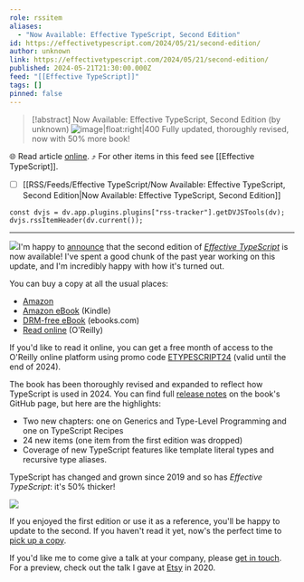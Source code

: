 ```yaml
---
role: rssitem
aliases:
  - "Now Available: Effective TypeScript, Second Edition"
id: https://effectivetypescript.com/2024/05/21/second-edition/
author: unknown
link: https://effectivetypescript.com/2024/05/21/second-edition/
published: 2024-05-21T21:30:00.000Z
feed: "[[Effective TypeScript]]"
tags: []
pinned: false
---
```


> [!abstract] Now Available: Effective TypeScript, Second Edition (by unknown)
> ![image|float:right|400](https://effectivetypescript.com/images/cover-2e.jpg) Fully updated, thoroughly revised, now with 50% more book!

🌐 Read article [online](https://effectivetypescript.com/2024/05/21/second-edition/). ⤴ For other items in this feed see [[Effective TypeScript]].

- [ ] [[RSS/Feeds/Effective TypeScript/Now Available꞉ Effective TypeScript, Second Edition|Now Available꞉ Effective TypeScript, Second Edition]]

~~~dataviewjs
const dvjs = dv.app.plugins.plugins["rss-tracker"].getDVJSTools(dv);
dvjs.rssItemHeader(dv.current());
~~~

- - -

![](https://effectivetypescript.com/images/cover-2e.jpg)I'm happy to [announce](https://twitter.com/danvdk/status/1788579805643915424) that the second edition of [_Effective TypeScript_](https://amzn.to/3UjPrsK) is now available! I've spent a good chunk of the past year working on this update, and I'm incredibly happy with how it's turned out.

You can buy a copy at all the usual places:

- [Amazon](https://amzn.to/3UjPrsK)
- [Amazon eBook](https://www.amazon.com/Effective-TypeScript-Dan-Vanderkam-ebook/dp/B0D2SGRTGR/) (Kindle)
- [DRM-free eBook](https://www.ebooks.com/en-us/book/211331398/effective-typescript/dan-vanderkam/) (ebooks.com)
- [Read online](https://www.oreilly.com/library/view/effective-typescript/9781098155056/) (O'Reilly)

If you'd like to read it online, you can get a free month of access to the O'Reilly online platform using promo code [ETYPESCRIPT24](https://learning.oreilly.com/get-learning/?code=ETYPESCRIPT24) (valid until the end of 2024).

The book has been thoroughly revised and expanded to reflect how TypeScript is used in 2024. You can find full [release notes](https://github.com/danvk/effective-typescript/releases/tag/2.0.0) on the book's GitHub page, but here are the highlights:

- Two new chapters: one on Generics and Type-Level Programming and one on TypeScript Recipes
- 24 new items (one item from the first edition was dropped)
- Coverage of new TypeScript features like template literal types and recursive type aliases.

TypeScript has changed and grown since 2019 and so has _Effective TypeScript_: it's 50% thicker!

![](https://effectivetypescript.com/images/ets-1v2.jpg)

If you enjoyed the first edition or use it as a reference, you'll be happy to update to the second. If you haven't read it yet, now's the perfect time to [pick up a copy](https://amzn.to/3UjPrsK).

If you'd like me to come give a talk at your company, please [get in touch](mailto:danvdk@gmail.com). For a preview, check out the talk I gave at [Etsy](https://effectivetypescript.com/2024/01/31/etsy/) in 2020.